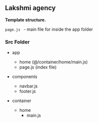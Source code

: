 ## Lakshmi agency 

<b> Template structure. </b>

``` page.js  ``` - main file for inside the app folder

### Src Folder

- app
    - home (@/container/home/main.js)
    - page.js (index file)

- components
    - navbar.js
    - footer.js

- container 
    - home
        - main.js



